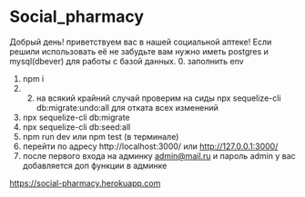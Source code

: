 # Social_pharmacy

Добрый день! приветствуем вас в нашей социальной аптеке!
Если решили использовать её не забудьте вам нужно иметь
postgres и mysql(dbever) для работы с базой данных. 0. заполнить env

1. npm i
1. 2. на всякий крайний случай проверим на сиды
      npx sequelize-cli db:migrate:undo:all для отката всех изменений
1. npx sequelize-cli db:migrate
1. npx sequelize-cli db:seed:all
1. npm run dev или npm test (в терминале)
1. перейти по адресу http://localhost:3000/ или http://127.0.0.1:3000/
1. после первого входа на админку admin@mail.ru и пароль admin у вас добавляется доп функции в админке

https://social-pharmacy.herokuapp.com
